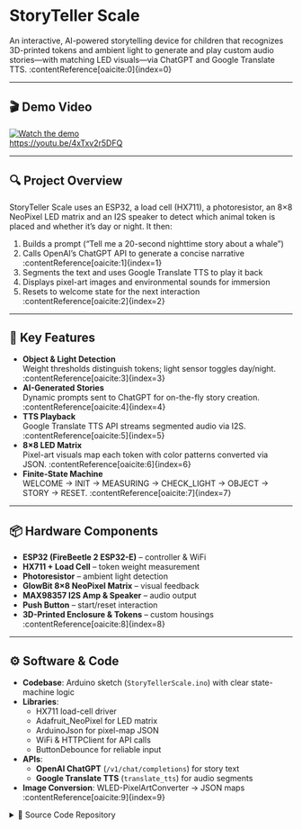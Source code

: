 # StoryTeller Scale

An interactive, AI-powered storytelling device for children that recognizes 3D-printed tokens and ambient light to generate and play custom audio stories—with matching LED visuals—via ChatGPT and Google Translate TTS. :contentReference[oaicite:0]{index=0}

---

## 🎬 Demo Video

[![Watch the demo](https://img.youtube.com/vi/4xTxv2r5DFQ/0.jpg)](https://youtu.be/4xTxv2r5DFQ)  
https://youtu.be/4xTxv2r5DFQ

---

## 🔍 Project Overview

StoryTeller Scale uses an ESP32, a load cell (HX711), a photoresistor, an 8×8 NeoPixel LED matrix and an I2S speaker to detect which animal token is placed and whether it’s day or night. It then:

1. Builds a prompt (“Tell me a 20-second nighttime story about a whale”)  
2. Calls OpenAI’s ChatGPT API to generate a concise narrative :contentReference[oaicite:1]{index=1}  
3. Segments the text and uses Google Translate TTS to play it back  
4. Displays pixel-art images and environmental sounds for immersion  
5. Resets to welcome state for the next interaction :contentReference[oaicite:2]{index=2}

---

## 🌟 Key Features

- **Object & Light Detection**  
  Weight thresholds distinguish tokens; light sensor toggles day/night. :contentReference[oaicite:3]{index=3}  
- **AI-Generated Stories**  
  Dynamic prompts sent to ChatGPT for on-the-fly story creation. :contentReference[oaicite:4]{index=4}  
- **TTS Playback**  
  Google Translate TTS API streams segmented audio via I2S. :contentReference[oaicite:5]{index=5}  
- **8×8 LED Matrix**  
  Pixel-art visuals map each token with color patterns converted via JSON. :contentReference[oaicite:6]{index=6}  
- **Finite-State Machine**  
  WELCOME → INIT → MEASURING → CHECK_LIGHT → OBJECT → STORY → RESET. :contentReference[oaicite:7]{index=7}  

---

## 📦 Hardware Components

- **ESP32 (FireBeetle 2 ESP32-E)** – controller & WiFi  
- **HX711 + Load Cell** – token weight measurement  
- **Photoresistor** – ambient light detection  
- **GlowBit 8×8 NeoPixel Matrix** – visual feedback  
- **MAX98357 I2S Amp & Speaker** – audio output  
- **Push Button** – start/reset interaction  
- **3D-Printed Enclosure & Tokens** – custom housings :contentReference[oaicite:8]{index=8}  

---

## ⚙️ Software & Code

- **Codebase**: Arduino sketch (`StoryTellerScale.ino`) with clear state-machine logic  
- **Libraries**:  
  - HX711 load-cell driver  
  - Adafruit_NeoPixel for LED matrix  
  - ArduinoJson for pixel-map JSON  
  - WiFi & HTTPClient for API calls  
  - ButtonDebounce for reliable input  
- **APIs**:  
  - **OpenAI ChatGPT** (`/v1/chat/completions`) for story text  
  - **Google Translate TTS** (`translate_tts`) for audio segments  
- **Image Conversion**: WLED-PixelArtConverter → JSON maps :contentReference[oaicite:9]{index=9}  

<details>
<summary>🔗 Source Code Repository</summary>

```text
https://github.com/nisisiyishou/StoryTeller-Scale
